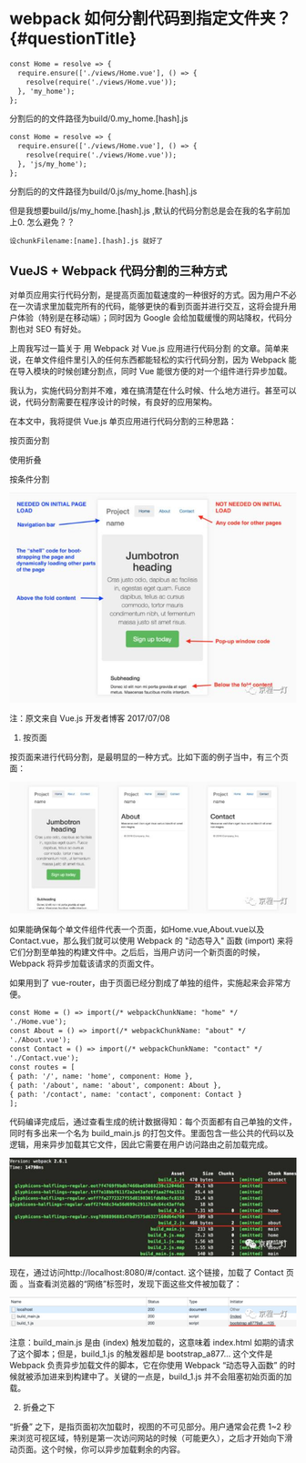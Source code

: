 # webpack 如何分割代码到指定文件夹？ {#questionTitle}

```
const Home = resolve => {
  require.ensure(['./views/Home.vue'], () => {
    resolve(require('./views/Home.vue'));
  }, 'my_home');
};
```

分割后的的文件路径为build/0.my\_home.\[hash\].js

```
const Home = resolve => {
  require.ensure(['./views/Home.vue'], () => {
    resolve(require('./views/Home.vue'));
  }, 'js/my_home');
};
```

分割后的的文件路径为build/0.js/my\_home.\[hash\].js

但是我想要build/js/my\_home.\[hash\].js ,默认的代码分割总是会在我的名字前加上0. 怎么避免？？

```
设chunkFilename:[name].[hash].js 就好了
```

## VueJS + Webpack 代码分割的三种方式

对单页应用实行代码分割，是提高页面加载速度的一种很好的方式。因为用户不必在一次请求里加载完所有的代码，能够更快的看到页面并进行交互，这将会提升用户体验（特别是在移动端）；同时因为 Google 会给加载缓慢的网站降权，代码分割也对 SEO 有好处。

上周我写过一篇关于 用 Webpack 对 Vue.js 应用进行代码分割 的文章。简单来说，在单文件组件里引入的任何东西都能轻松的实行代码分割，因为 Webpack 能在导入模块的时候创建分割点，同时 Vue 能很方便的对一个组件进行异步加载。

我认为，实施代码分割并不难，难在搞清楚在什么时候、什么地方进行。甚至可以说，代码分割需要在程序设计的时候，有良好的应用架构。

在本文中，我将提供 Vue.js 单页应用进行代码分割的三种思路：

按页面分割

使用折叠

按条件分割

  
![](/assets/u=3829109644,485138480&fm=173&s=07724432118A554D40D148D70100D0B2&w=640&h=469&img.JPG)

注：原文来自 Vue.js 开发者博客 2017/07/08

1. 按页面

按页面来进行代码分割，是最明显的一种方式。比如下面的例子当中，有三个页面：

![](/assets/u=135897549,328337930&fm=173&s=2D2874320B22652008D9ADDA0000C0B2&w=640&h=294&img.JPG)

如果能确保每个单文件组件代表一个页面，如Home.vue,About.vue以及Contact.vue，那么我们就可以使用 Webpack 的 "动态导入" 函数 \(import\) 来将它们分割至单独的构建文件中。之后后，当用户访问一个新页面的时候，Webpack 将异步加载该请求的页面文件。

如果用到了 vue-router，由于页面已经分割成了单独的组件，实施起来会非常方便。

```
const Home = () => import(/* webpackChunkName: "home" */ './Home.vue'); 
const About = () => import(/* webpackChunkName: "about" */ './About.vue'); 
const Contact = () => import(/* webpackChunkName: "contact" */ './Contact.vue'); 
const routes = [ 
{ path: '/', name: 'home', component: Home }, 
{ path: '/about', name: 'about', component: About }, 
{ path: '/contact', name: 'contact', component: Contact } 
];
```

代码编译完成后，通过查看生成的统计数据得知：每个页面都有自己单独的文件，同时有多出来一个名为 build\_main.js 的打包文件。里面包含一些公共的代码以及逻辑，用来异步加载其它文件，因此它需要在用户访问路由之前加载完成。

![](/assets/u=3592158701,2392499394&fm=173&s=E6A8F74B2FA1896A4EE5660B030050C6&w=640&h=222&img.JPG)



现在，通过访问http://localhost:8080/\#/contact. 这个链接，加载了 Contact 页面 。当查看浏览器的“网络”标签时，发现下面这些文件被加载了：

![](/assets/u=214741930,1063211393&fm=173&w=640&h=65&img.JPG)

注意：build\_main.js 是由 \(index\) 触发加载的，这意味着 index.html 如期的请求了这个脚本；但是，build\_1.js 的触发器却是 bootstrap\_a877… 这个文件是 Webpack 负责异步加载文件的脚本，它在你使用 Webpack “动态导入函数” 的时候就被添加进来到构建中了。关键的一点是，build\_1.js 并不会阻塞初始页面的加载。

2. 折叠之下

“折叠” 之下，是指页面初次加载时，视图的不可见部分。用户通常会花费 1~2 秒来浏览可视区域，特别是第一次访问网站的时候（可能更久），之后才开始向下滑动页面。这个时候，你可以异步加载剩余的内容。



















































